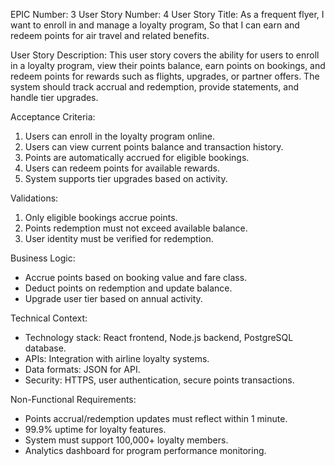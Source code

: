 EPIC Number: 3
User Story Number: 4
User Story Title: As a frequent flyer, I want to enroll in and manage a loyalty program, So that I can earn and redeem points for air travel and related benefits.

User Story Description: This user story covers the ability for users to enroll in a loyalty program, view their points balance, earn points on bookings, and redeem points for rewards such as flights, upgrades, or partner offers. The system should track accrual and redemption, provide statements, and handle tier upgrades.

Acceptance Criteria:
1. Users can enroll in the loyalty program online.
2. Users can view current points balance and transaction history.
3. Points are automatically accrued for eligible bookings.
4. Users can redeem points for available rewards.
5. System supports tier upgrades based on activity.

Validations:
1. Only eligible bookings accrue points.
2. Points redemption must not exceed available balance.
3. User identity must be verified for redemption.

Business Logic:
- Accrue points based on booking value and fare class.
- Deduct points on redemption and update balance.
- Upgrade user tier based on annual activity.

Technical Context:
- Technology stack: React frontend, Node.js backend, PostgreSQL database.
- APIs: Integration with airline loyalty systems.
- Data formats: JSON for API.
- Security: HTTPS, user authentication, secure points transactions.

Non-Functional Requirements:
- Points accrual/redemption updates must reflect within 1 minute.
- 99.9% uptime for loyalty features.
- System must support 100,000+ loyalty members.
- Analytics dashboard for program performance monitoring.